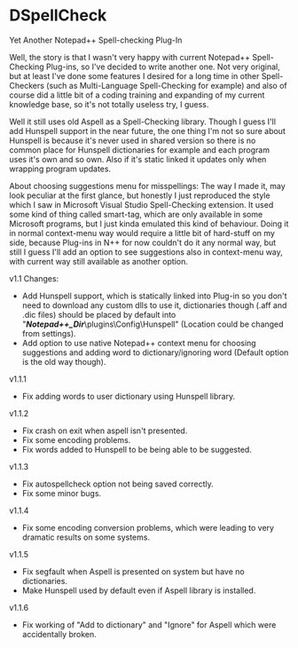 DSpellCheck
===========

Yet Another Notepad++ Spell-checking Plug-In

Well, the story is that I wasn't very happy with current Notepad++ Spell-Checking Plug-ins, so I've decided to write another one. Not very original, but at least I've done some features I desired for a long time in other Spell-Checkers (such as Multi-Language Spell-Checking for example) and also of course did a little bit of a coding training and expanding of my current knowledge base, so it's not totally useless try, I guess.

Well it still uses old Aspell as a Spell-Checking library. Though I guess I'll add Hunspell support in the near future, the one thing I'm not so sure about Hunspell is because it's never used in shared version so there is no common place for Hunspell dictionaries for example and each program uses it's own and so own. Also if it's static linked it updates only when wrapping program updates.

About choosing suggestions menu for misspellings: The way I made it, may look peculiar at the first glance, but honestly I just reproduced the style which I saw in Microsoft Visual Studio Spell-Checking extension. It used some kind of thing called smart-tag, which are only available in some Microsoft programs, but I just kinda emulated this kind of behaviour. Doing it in normal context-menu way would require a little bit of hard-stuff on my side, because Plug-ins in N++ for now couldn't do it any normal way, but still I guess I'll add an option to see suggestions also in context-menu way, with current way still available as another option.

v1.1 Changes:
* Add Hunspell support, which is statically linked into Plug-in so you don't need to download any custom dlls to use it, dictionaries though (.aff and .dic files) should be placed by default into "***Notepad++_Dir***\plugins\Config\Hunspell\" (Location could be changed from settings).
* Add option to use native Notepad++ context menu for choosing suggestions and adding word to dictionary/ignoring word (Default option is the old way though).

v1.1.1
* Fix adding words to user dictionary using Hunspell library.

v1.1.2
* Fix crash on exit when aspell isn't presented.
* Fix some encoding problems.
* Fix words added to Hunspell to be being able to be suggested.

v1.1.3
* Fix autospellcheck option not being saved correctly.
* Fix some minor bugs.

v1.1.4
* Fix some encoding conversion problems, which were leading to very dramatic results on some systems.

v1.1.5
* Fix segfault when Aspell is presented on system but have no dictionaries.
* Make Hunspell used by default even if Aspell library is installed.

v1.1.6
* Fix working of "Add to dictionary" and "Ignore" for Aspell which were accidentally broken.
